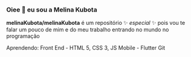 ### Oiee 👋 eu sou a Melina Kubota
**melinaKubota/melinaKubota** é um repositório ✨ _especial_ ✨ pois vou te falar um pouco de mim e do meu trabalho entrando no mundo no programação

Aprendendo:
  Front End - HTML 5, CSS 3, JS
  Mobile - Flutter
  Git
  
  

